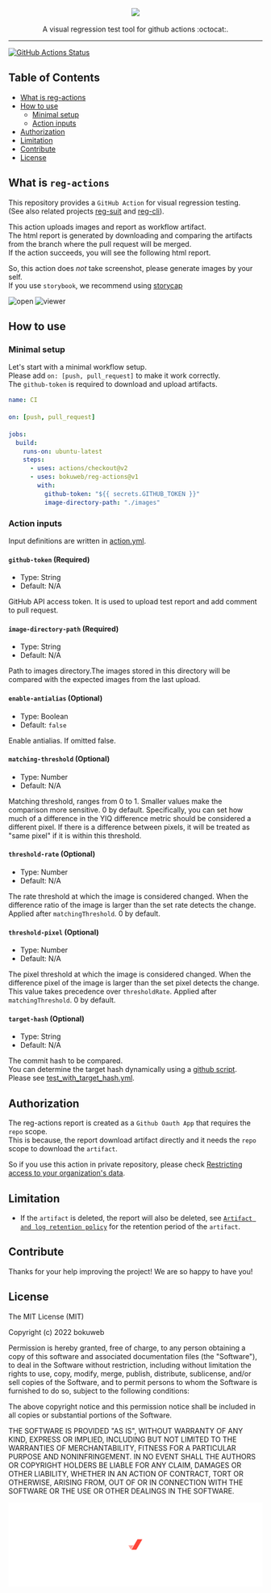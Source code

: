 <p align="center"><img src ="https://github.com/bokuweb/reg-actions/blob/main/logo.png?raw=true" /></p>

<p align="center">
    A visual regression test tool for github actions :octocat:.
</p>

---

[![GitHub Actions Status](https://github.com/bokuweb/reg-actions/workflows/CI/badge.svg)](https://github.com/bokuweb/reg-actions/actions)


## Table of Contents

* [What is reg-actions](#what-is-reg-actions)
* [How to use](#how-to-use)
  * [Minimal setup](#minimal-setup)
  * [Action inputs](#action-inputs)
* [Authorization](#authorization)
* [Limitation](#limitation)
* [Contribute](#contribute)
* [License](#license)

## What is `reg-actions`

This repository provides a `GitHub Action` for visual regression testing.   
(See also related projects [reg-suit](https://github.com/reg-viz/reg-suit) and [reg-cli](https://github.com/reg-viz/reg-cli)).   

This action uploads images and report as workflow artifact.   
The html report is generated by downloading and comparing the artifacts from the branch where the pull request will be merged.   
If the action succeeds, you will see the following html report.   
   
So, this action does *not* take screenshot, please generate images by your self.   
If you use `storybook`, we recommend using [storycap](https://github.com/reg-viz/storycap)   

![open](https://github.com/reg-viz/reg-cli/raw/master/docs/open.png)
![viewer](https://github.com/reg-viz/reg-cli/raw/master/docs/viewer.png)

## How to use

### Minimal setup

Let's start with a minimal workflow setup.    
Please add `on: [push, pull_request]` to make it work correctly.   
The `github-token` is required to download and upload artifacts.

``` yaml
name: CI

on: [push, pull_request]

jobs:
  build:
    runs-on: ubuntu-latest
    steps:
      - uses: actions/checkout@v2
      - uses: bokuweb/reg-actions@v1
        with:
          github-token: "${{ secrets.GITHUB_TOKEN }}"
          image-directory-path: "./images"
```

### Action inputs

Input definitions are written in [action.yml](./action.yml).

#### `github-token` (Required)

- Type: String
- Default: N/A

GitHub API access token.
It is used to upload test report and add comment to pull request.

#### `image-directory-path` (Required)

- Type: String
- Default: N/A

Path to images directory.The images stored in this directory will be compared with the expected images from the last upload.

#### `enable-antialias` (Optional)

- Type: Boolean
- Default: `false`

Enable antialias. If omitted false.

#### `matching-threshold` (Optional)

- Type: Number
- Default: N/A

Matching threshold, ranges from 0 to 1. Smaller values make the comparison more sensitive. 0 by default.
Specifically, you can set how much of a difference in the YIQ difference metric should be considered a different pixel.
If there is a difference between pixels, it will be treated as "same pixel" if it is within this threshold.

#### `threshold-rate` (Optional)

- Type: Number
- Default: N/A

The rate threshold at which the image is considered changed. When the difference ratio of the image is larger than the set rate detects the change. Applied after `matchingThreshold`. 0 by default.

#### `threshold-pixel` (Optional)

- Type: Number
- Default: N/A

The pixel threshold at which the image is considered changed. When the difference pixel of the image is larger than the set pixel detects the change. This value takes precedence over `thresholdRate`. Applied after `matchingThreshold`. 0 by default.

#### `target-hash` (Optional)

- Type: String
- Default: N/A

The commit hash to be compared.   
You can determine the target hash dynamically using a [github script](https://github.com/actions/github-script).   
Please see [test_with_target_hash.yml](./github/workflow/test_with_target_hash.yml).

## Authorization

The reg-actions report is created as a `Github Oauth App` that requires the `repo` scope.    
This is because, the report download artifact directly and it needs the `repo` scope to download the `artifact`.   

So if you use this action in private repository, please check [Restricting access to your organization's data](https://docs.github.com/ja/organizations/restricting-access-to-your-organizations-data).

## Limitation

- If the `artifact` is deleted, the report will also be deleted, see [`Artifact and log retention policy`](https://docs.github.com/ja/actions/learn-github-actions/usage-limits-billing-and-administration#artifact-and-log-retention-policy) for the retention period of the `artifact`.

## Contribute

Thanks for your help improving the project! We are so happy to have you!

## License

The MIT License (MIT)

Copyright (c) 2022 bokuweb

Permission is hereby granted, free of charge, to any person obtaining a copy of this software and associated documentation files (the "Software"), to deal in the Software without restriction, including without limitation the rights to use, copy, modify, merge, publish, distribute, sublicense, and/or sell copies of the Software, and to permit persons to whom the Software is furnished to do so, subject to the following conditions:

The above copyright notice and this permission notice shall be included in all copies or substantial portions of the Software.

THE SOFTWARE IS PROVIDED "AS IS", WITHOUT WARRANTY OF ANY KIND, EXPRESS OR IMPLIED, INCLUDING BUT NOT LIMITED TO THE WARRANTIES OF MERCHANTABILITY, FITNESS FOR A PARTICULAR PURPOSE AND NONINFRINGEMENT. IN NO EVENT SHALL THE AUTHORS OR COPYRIGHT HOLDERS BE LIABLE FOR ANY CLAIM, DAMAGES OR OTHER LIABILITY, WHETHER IN AN ACTION OF CONTRACT, TORT OR OTHERWISE, ARISING FROM, OUT OF OR IN CONNECTION WITH THE SOFTWARE OR THE USE OR OTHER DEALINGS IN THE SOFTWARE.

![reg-viz](https://raw.githubusercontent.com/reg-viz/artwork/master/repository/footer.png)
